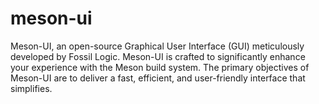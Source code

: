 # meson-ui
Meson-UI, an open-source Graphical User Interface (GUI) meticulously developed by Fossil Logic. Meson-UI is crafted to significantly enhance your experience with the Meson build system. The primary objectives of Meson-UI are to deliver a fast, efficient, and user-friendly interface that simplifies.
